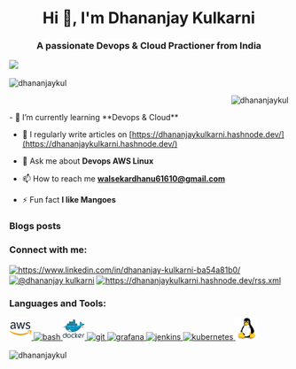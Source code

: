 <h1 align="center">Hi 👋, I'm Dhananjay Kulkarni</h1>
<h3 align="center">A passionate Devops & Cloud Practioner from India</h3>
<img src = "https://gifdb.com/images/featured/hacker-lj7znezbwb0nuba4.webp">
<p align="left"> <img src="https://komarev.com/ghpvc/?username=dhananjaykul&label=Profile%20views&color=0e75b6&style=flat" alt="dhananjaykul" /> </p>
<p align="right"> <img src="https://liveimages.algoworks.com/new-algoworks/wp-content/uploads/2022/06/28161925/DevOps-min.gif" alt="dhananjaykul" /> </p>
- 🌱 I’m currently learning **Devops & Cloud**

- 📝 I regularly write articles on [https://dhananjaykulkarni.hashnode.dev/](https://dhananjaykulkarni.hashnode.dev/)

- 💬 Ask me about **Devops AWS Linux**

- 📫 How to reach me **walsekardhanu61610@gmail.com**

- ⚡ Fun fact **I like Mangoes**

### Blogs posts
<!-- BLOG-POST-LIST:START -->
<!-- BLOG-POST-LIST:END -->

<h3 align="left">Connect with me:</h3>
<p align="left">
<a href="https://linkedin.com/in/https://www.linkedin.com/in/dhananjay-kulkarni-ba54a81b0/" target="blank"><img align="center" src="https://raw.githubusercontent.com/rahuldkjain/github-profile-readme-generator/master/src/images/icons/Social/linked-in-alt.svg" alt="https://www.linkedin.com/in/dhananjay-kulkarni-ba54a81b0/" height="30" width="40" /></a>
<a href="https://hashnode.com/@dhananjay kulkarni" target="blank"><img align="center" src="https://raw.githubusercontent.com/rahuldkjain/github-profile-readme-generator/master/src/images/icons/Social/hashnode.svg" alt="@dhananjay kulkarni" height="30" width="40" /></a>
<a href="/https://dhananjaykulkarni.hashnode.dev/rss.xml" target="blank"><img align="center" src="https://raw.githubusercontent.com/rahuldkjain/github-profile-readme-generator/master/src/images/icons/Social/rss.svg" alt="https://dhananjaykulkarni.hashnode.dev/rss.xml" height="30" width="40" /></a>
</p>

<h3 align="left">Languages and Tools:</h3>
<p align="left"> <a href="https://aws.amazon.com" target="_blank" rel="noreferrer"> <img src="https://raw.githubusercontent.com/devicons/devicon/master/icons/amazonwebservices/amazonwebservices-original-wordmark.svg" alt="aws" width="40" height="40"/> </a> <a href="https://www.gnu.org/software/bash/" target="_blank" rel="noreferrer"> <img src="https://www.vectorlogo.zone/logos/gnu_bash/gnu_bash-icon.svg" alt="bash" width="40" height="40"/> </a> <a href="https://www.docker.com/" target="_blank" rel="noreferrer"> <img src="https://raw.githubusercontent.com/devicons/devicon/master/icons/docker/docker-original-wordmark.svg" alt="docker" width="40" height="40"/> </a> <a href="https://git-scm.com/" target="_blank" rel="noreferrer"> <img src="https://www.vectorlogo.zone/logos/git-scm/git-scm-icon.svg" alt="git" width="40" height="40"/> </a> <a href="https://grafana.com" target="_blank" rel="noreferrer"> <img src="https://www.vectorlogo.zone/logos/grafana/grafana-icon.svg" alt="grafana" width="40" height="40"/> </a> <a href="https://www.jenkins.io" target="_blank" rel="noreferrer"> <img src="https://www.vectorlogo.zone/logos/jenkins/jenkins-icon.svg" alt="jenkins" width="40" height="40"/> </a> <a href="https://kubernetes.io" target="_blank" rel="noreferrer"> <img src="https://www.vectorlogo.zone/logos/kubernetes/kubernetes-icon.svg" alt="kubernetes" width="40" height="40"/> </a> <a href="https://www.linux.org/" target="_blank" rel="noreferrer"> <img src="https://raw.githubusercontent.com/devicons/devicon/master/icons/linux/linux-original.svg" alt="linux" width="40" height="40"/> </a> </p>

<p><img align="center" src="https://github-readme-stats.vercel.app/api/top-langs?username=dhananjaykul&show_icons=true&locale=en&layout=compact" alt="dhananjaykul" /></p>
